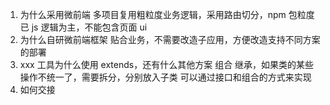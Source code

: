 1. 为什么采用微前端
   多项目复用粗粒度业务逻辑，采用路由切分，npm 包粒度已 js 逻辑为主，不能包含页面 ui
2. 为什么自研微前端框架
   贴合业务，不需要改造子应用，方便改造支持不同方案的部署
3. xxx 工具为什么使用 extends，还有什么其他方案
   组合
   继承，如果类的某些操作不统一了，需要拆分，分别放入子类
   可以通过接口和组合的方式来实现
4. 如何交接
